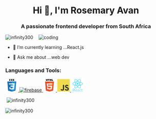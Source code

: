 

 <h1 align="center">Hi 👋, I'm Rosemary Avan</h1>
 <h3 align="center">A passionate frontend developer from South Africa</h3>
 <img align="right" alt="coding" width="400" src="https://camo.githubusercontent.com/6f5e3ead776bc722fbfc3da2c8b1454a7a5f27a07b34c0ced075f90a6c25a3be/68747470733a2f2f6d69726f2e6d656469756d2e636f6d2f6d61782f313630302f302a4b32574c4d5445784c79696461374f522e676966"

 <p align="left"> <img src="https://komarev.com/ghpvc/?username=infinity300&label=Profile%20views&color=0e75b6&style=flat" alt="infinity300" /> </p>

   - 🌱 I’m currently learning ...React.js
- 💬 Ask me about ...web dev

    <!--h3 align="left">Connect with me:</h3>
    <p align="left">
    <a href="https://linkedin.com/in/https://www.linkedin.com/in/rosemary-avan-043792193" target="blank"><img align="center" src="https://raw.githubusercontent.com/rahuldkjain/github-profile-readme-generator/master/src/images/icons/Social/linked-in-alt.svg" alt="https://www.linkedin.com/in/rosemary-avan-043792193" height="30" width="40" /></a-->
 </p>

 <h3 align="left">Languages and Tools:</h3>
 <p align="left"> <a href="https://www.w3schools.com/css/" target="_blank" rel="noreferrer"> <img src="https://raw.githubusercontent.com/devicons/devicon/master/icons/css3/css3-original-wordmark.svg" alt="css3" width="40" height="40"/> </a> <a href="https://firebase.google.com/" target="_blank" rel="noreferrer"> <img src="https://www.vectorlogo.zone/logos/firebase/firebase-icon.svg" alt="firebase" width="40" height="40"/> </a> <a href="https://www.w3.org/html/" target="_blank" rel="noreferrer"> <img src="https://raw.githubusercontent.com/devicons/devicon/master/icons/html5/html5-original-wordmark.svg" alt="html5" width="40" height="40"/> </a> <a href="https://developer.mozilla.org/en-US/docs/Web/JavaScript" target="_blank" rel="noreferrer"> <img src="https://raw.githubusercontent.com/devicons/devicon/master/icons/javascript/javascript-original.svg" alt="javascript" width="40" height="40"/> </a>  <a href="https://reactjs.org/" target="_blank" rel="noreferrer"> <img src="https://raw.githubusercontent.com/devicons/devicon/master/icons/react/react-original-wordmark.svg" alt="react" width="40" height="40"/> </a> </p>

 <!--p><img align="left" src="https://github-readme-stats.vercel.app/api/top-langs?username=infinity300&show_icons=true&locale=en&layout=compact" alt="infinity300" /></p-->

 <p>&nbsp;<img align="center" src="https://github-readme-stats.vercel.app/api?username=infinity300&show_icons=true&locale=en" alt="infinity300" /></p>

 <p><img align="center" src="https://github-readme-streak-stats.herokuapp.com/?user=infinity300&" alt="infinity300" /></p>
